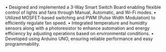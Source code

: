 • Designed and implemented a 3-Way Smart Switch Board enabling flexible control of lights and fans through Manual, Automatic, and Wi-Fi modes.
• Utilized MOSFET-based switching and PWM (Pulse Width Modulation) to efficiently regulate fan speed.
• Integrated temperature and humidity sensors along with a photoresistor to enhance automation and energy efficiency by adjusting operations based on environmental conditions.
• Developed using Arduino UNO, ensuring reliable performance and easy programmability.
